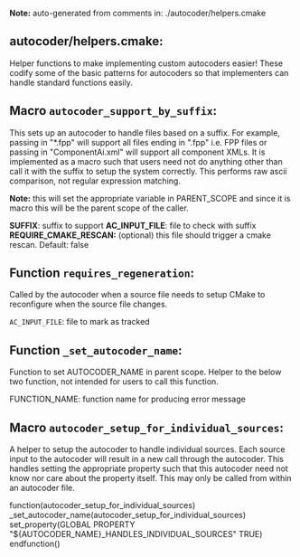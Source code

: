 **Note:** auto-generated from comments in: ./autocoder/helpers.cmake

## autocoder/helpers.cmake:

Helper functions to make implementing custom autocoders easier! These codify some of the basic patterns for autocoders
so that implementers can handle standard functions easily.


## Macro `autocoder_support_by_suffix`:

This sets up an autocoder to handle files based on a suffix. For example, passing in "*.fpp" will support all files
ending in ".fpp" i.e. FPP files or passing in "ComponentAi.xml" will support all component XMLs. It is implemented as
a macro such that users need not do anything other than call it with the suffix to setup the system correctly. This
performs raw ascii comparison, not regular expression matching.

**Note:** this will set the appropriate variable in PARENT_SCOPE and since it is macro this will be the parent scope
of the caller.

**SUFFIX**: suffix to support
**AC_INPUT_FILE**: file to check with suffix
**REQUIRE_CMAKE_RESCAN:** (optional) this file should trigger a cmake rescan. Default: false


## Function `requires_regeneration`:

Called by the autocoder when a source file needs to setup CMake to reconfigure when the source file changes.

`AC_INPUT_FILE`: file to mark as tracked


## Function `_set_autocoder_name`:

Function to set AUTOCODER_NAME in parent scope. Helper to the below two function, not intended for users to call this
function.

FUNCTION_NAME: function name for producing error message


## Macro `autocoder_setup_for_individual_sources`:

A helper to setup the autocoder to handle individual sources. Each source input to the autocoder will result in a new
call through the autocoder. This handles setting the appropriate property such that this autocoder need not know nor
care about the property itself. This may only be called from within an autocoder file.

function(autocoder_setup_for_individual_sources)
    _set_autocoder_name(autocoder_setup_for_individual_sources)
    set_property(GLOBAL PROPERTY "${AUTOCODER_NAME}_HANDLES_INDIVIDUAL_SOURCES" TRUE)
endfunction()



